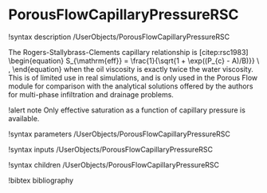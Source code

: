 # PorousFlowCapillaryPressureRSC

!syntax description /UserObjects/PorousFlowCapillaryPressureRSC

The Rogers-Stallybrass-Clements capillary relationship is [citep:rsc1983]
\begin{equation}
S_{\mathrm{eff}} = \frac{1}{\sqrt{1 + \exp((P_{c} - A)/B)}} \ ,
\end{equation}
when the oil viscosity is exactly twice the water viscosity.  This is
of limited use in real simulations, and is only used in the Porous
Flow module for comparison with the analytical solutions offered by
the authors for multi-phase infiltration and drainage problems.

!alert note
Only effective saturation as a function of capillary pressure is available.

!syntax parameters /UserObjects/PorousFlowCapillaryPressureRSC

!syntax inputs /UserObjects/PorousFlowCapillaryPressureRSC

!syntax children /UserObjects/PorousFlowCapillaryPressureRSC


!bibtex bibliography
